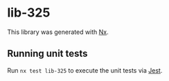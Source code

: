 # lib-325

This library was generated with [Nx](https://nx.dev).

## Running unit tests

Run `nx test lib-325` to execute the unit tests via [Jest](https://jestjs.io).
